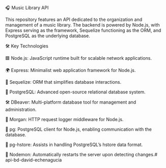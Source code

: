 🎧 Music Library API

This repository features an API dedicated to the organization and management of a music library. The backend is powered by Node.js, with Express serving as the framework, Sequelize functioning as the ORM, and PostgreSQL as the underlying database.

🛠️ Key Technologies

🟩 Node.js: JavaScript runtime built for scalable network applications.

🌍 Express: Minimalist web application framework for Node.js.

🔄 Sequelize: ORM that simplifies database interactions.

🐘 PostgreSQL: Advanced open-source relational database system.

🛠️ DBeaver: Multi-platform database tool for management and administration.

📝 Morgan: HTTP request logger middleware for Node.js.

📡 pg: PostgreSQL client for Node.js, enabling communication with the database.

🔄 pg-hstore: Assists in handling PostgreSQL’s hstore data format.

🚀 Nodemon: Automatically restarts the server upon detecting changes.# api-bd-david-echenagucia
